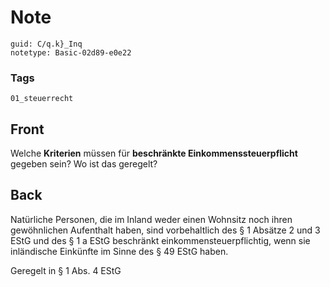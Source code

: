 # Note
```
guid: C/q.k}_Inq
notetype: Basic-02d89-e0e22
```

### Tags
```
01_steuerrecht
```

## Front
Welche <b>Kriterien</b> müssen für <b>beschränkte
Einkommenssteuerpflicht</b> gegeben sein? Wo ist das geregelt?

## Back
Natürliche Personen, die im Inland weder einen Wohnsitz noch ihren gewöhnlichen Aufenthalt haben, sind vorbehaltlich des § 1 Absätze 2 und 3 EStG und des § 1 a EStG beschränkt einkommensteuerpflichtig, wenn sie inländische Einkünfte im Sinne des § 49 EStG haben.

Geregelt in § 1 Abs. 4 EStG
